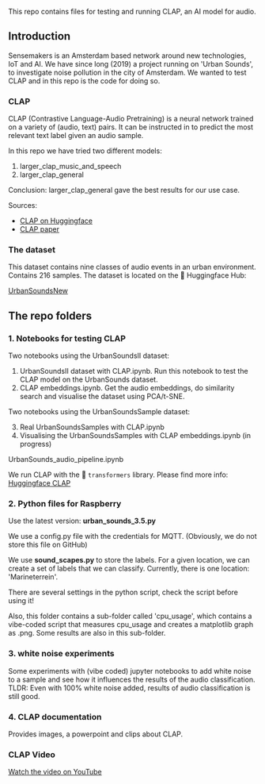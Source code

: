 This repo contains files for testing and running CLAP, an AI model for audio. 

## Introduction
Sensemakers is an Amsterdam based network around new technologies, IoT and AI. We have since long (2019) a project running on 'Urban Sounds', to investigate noise pollution in the city of Amsterdam. We wanted to test CLAP and in this repo is the code for doing so. 

### CLAP
CLAP (Contrastive Language-Audio Pretraining) is a neural network trained on a variety of (audio, text) pairs. It can be instructed in to predict the most relevant text label given an audio sample.

In this repo we have tried two different models:
1. larger_clap_music_and_speech
2. larger_clap_general

Conclusion: larger_clap_general gave the best results for our use case.

Sources:
- [CLAP on Huggingface](https://huggingface.co/laion/larger_clap_general)
- [CLAP paper](https://arxiv.org/abs/2211.06687)


### The dataset
This dataset contains nine classes of audio events in an urban environment. Contains 216 samples. The dataset is located on the 🤗 Huggingface Hub: 

[UrbanSoundsNew](https://huggingface.co/datasets/UrbanSounds/UrbanSoundsNew) 


## The repo folders

### 1. Notebooks for testing CLAP

Two notebooks using the UrbanSoundsII dataset:

1. UrbanSoundsII dataset with CLAP.ipynb. Run this notebook to test the CLAP model on the UrbanSounds dataset.
2. CLAP embeddings.ipynb. Get the audio embeddings, do similarity search and visualise the dataset using PCA/t-SNE.

Two notebooks using the UrbanSoundsSample dataset:

3. Real UrbanSoundsSamples with CLAP.ipynb
4. Visualising the UrbanSoundsSamples with CLAP embeddings.ipynb (in progress)

UrbanSounds_audio_pipeline.ipynb

We run CLAP with the 🤗 ```transformers``` library. Please find more info: [Huggingface CLAP](https://huggingface.co/docs/transformers/model_doc/clap)

### 2. Python files for Raspberry
Use the latest version:  **urban_sounds_3.5.py**

We use a config.py file with the credentials for MQTT. (Obviously, we do not store this file on GitHub)

We use **sound_scapes.py** to store the labels. For a given location, we can create a set of labels that we can classify. 
Currently, there is one location: 'Marineterrein'.

There are several settings in the python script, check the script before using it!

Also, this folder contains a sub-folder called 'cpu_usage', which contains a vibe-coded script that measures cpu_usage and creates a matplotlib graph as .png. Some results are also in this sub-folder. 

### 3. white noise experiments
Some experiments with (vibe coded) jupyter notebooks to add white noise to a sample and see how it influences the results of the audio classification. TLDR: Even with 100% white noise added, results of audio classification is still good.

### 4. CLAP documentation
Provides images, a powerpoint and clips about CLAP. 

### CLAP Video
[Watch the video on YouTube](https://youtu.be/dPcVhHVIoIs)



